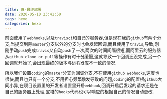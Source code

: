 ```yaml
---
title: 真-最终部署
date: 2020-05-10 23:41:50
tags: hexo
categories: hexo
---
```


​	前面使用了`webhooks`,以及`travisci`和自己的服务器,但是现在我的`github`有两个分支,当提交到除`master`分支以外的分支时也会发起回调,而且使用了`travis`,导致,刚刚手动`push`完成`travis`又自动`push`了一次,两次的时间间隔很短,而阿里云的服务器从`github clone or pull`等操作有时十分缓慢,这就导致一个回调还没完成,另一个回调就开始了,会出现最终的版本与远程仓库不一致的情况.

<!--more-->

所以我们设置`coding`的`master`分支为回调分支,不在使用`github webhooks`,速度也很快,而且也只有一个分支,不用担心频繁触发导致的问题,`coding`的配置根`github`大同小异,在项目设置里的开发者设置里开启`webhook`,回调开启后发起的请求还是在自己的服务器上处理,宝塔的`hooks`代码也可以响应的根据自己的情况自动更改.